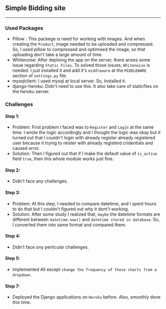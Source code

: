 ## Simple Bidding site
---

### Used Packages
  - Pillow : This packege is need for working with images. And when creating the `Product`, image needed to be uploaded and compressed. So, I used pillow to compressed and optimised the image, so that uploading don't take a large amount of time.
  - Whitenoise: After deploing the app on the server, there arises some issue regarding `Static Files`. To solved those issues, `Whitenoise` is needed. I just installed it and add it's `middleware` at the `MIDDLEWARE` section of `settings.py` file.
  - mysqlclient: I used mysql at local server. So, Installed it.
  - django-heroku: Didn't need to use this. It also take care of staticfiles on the heroku server.
  
### Challenges
#### Step 1:
  - Problem: First problem I faced was to `Register` and `Login` at the same time. I wrote the logic accordingly and I thought the logic was okay but it turned out that I couldn't login with already register already registered user because it trying to reister with already registerd cridentials and caused error.
  - Solution: Then I figured out that if I make the default value of `is_active` field `true`, then this whole module works just fine.
#### Step 2:
  - Didn't face any challenges.
  
#### Step 3:
  - Problem: At this step, I needed to compare datetime, and I spent hours to do that but I couldn't figured out why it dont't working.
  - Solution: After some study I realized that, `maybe` the datetime formats are different between `datetime.now()` and `datetime stored in database`. So, I converted them into same format and compared them.
  
#### Step 4:
  - Didn't face ony perticular challenges.
  
#### Step 5:
  - Implemented All except `change the frequency of these charts from a dropdown`.
#### Step 7: 
  - Deployed the Django applications on `Heroku` before. Also, smoothly done this time. 